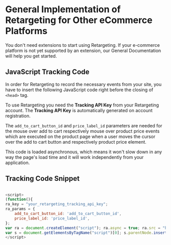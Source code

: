 # General Implementation of Retargeting for Other eCommerce Platforms

You don't need extensions to start using Retargeting. If your e-commerce platform is not yet supported by an extension, our General Documentation will help you get started.

## JavaScript Tracking Code

In order for Retargeting to record the necessary events from your site, you have to insert the following JavaScript code right before the closing of `<head>` tag.

To use Retargeting you need the **Tracking API Key** from your Retargeting account. The **Tracking API Key** is automatically generated on account registration.


The `add_to_cart_button_id` and `price_label_id` parameters are needed for the mouse over add to cart respectively mouse over product price events which are executed on the product page when a user moves the cursor over the add to cart button and respectively product price element.

This code is loaded asynchronous, which means it won't slow down in any way the page's load time and it will work independently from your application.

## Tracking Code Snippet

```js

<script>
(function(){
ra_key = "your_retargeting_tracking_api_key";
ra_params = {
    add_to_cart_button_id: 'add_to_cart_button_id',
    price_label_id: 'price_label_id',
};
var ra = document.createElement("script"); ra.async = true; ra.src = "https://tracking.retargeting.biz/v3/rajs/" + ra_key + ".js";
var s = document.getElementsByTagName("script")[0]; s.parentNode.insertBefore(ra,s);})();
</script>

```


